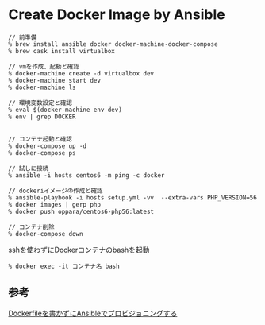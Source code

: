 # Create Docker Image by Ansible

    // 前準備
    % brew install ansible docker docker-machine-docker-compose
    % brew cask install virtualbox

    // vmを作成、起動と確認
    % docker-machine create -d virtualbox dev
    % docker-machine start dev
    % docker-machine ls

    // 環境変数設定と確認
    % eval $(docker-machine env dev)
    % env | grep DOCKER


    // コンテナ起動と確認
    % docker-compose up -d
    % docker-compose ps

    // 試しに接続
    % ansible -i hosts centos6 -m ping -c docker

    // dockeriイメージの作成と確認
    % ansible-playbook -i hosts setup.yml -vv  --extra-vars PHP_VERSION=56
    % docker images | gerp php
    % docker push oppara/centos6-php56:latest 

    // コンテナ削除
    % docker-compose down

sshを使わずにDockerコンテナのbashを起動

    % docker exec -it コンテナ名 bash


## 参考

[Dockerfileを書かずにAnsibleでプロビジョニングする](http://labs.timedia.co.jp/2016/07/dockerfileansible.html)
